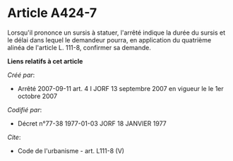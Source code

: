 # Article A424-7

Lorsqu'il prononce un sursis à statuer, l'arrêté indique la durée du sursis et le délai dans lequel le demandeur pourra, en
application du quatrième alinéa de l'article L. 111-8, confirmer sa demande.

**Liens relatifs à cet article**

_Créé par_:

  - Arrêté 2007-09-11 art. 4 I JORF 13 septembre 2007 en vigueur le le 1er octobre 2007

_Codifié par_:

  - Décret n°77-38 1977-01-03 JORF 18 JANVIER 1977

_Cite_:

  - Code de l'urbanisme - art. L111-8 (V)
